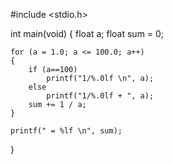 #include <stdio.h>

int main(void)
{
	float  a;
	float sum = 0;


	for (a = 1.0; a <= 100.0; a++)
	{
		if (a==100)
			printf("1/%.0lf \n", a);
		else 
			printf("1/%.0lf + ", a);
		sum += 1 / a;
	}

	printf(" = %lf \n", sum);
}
